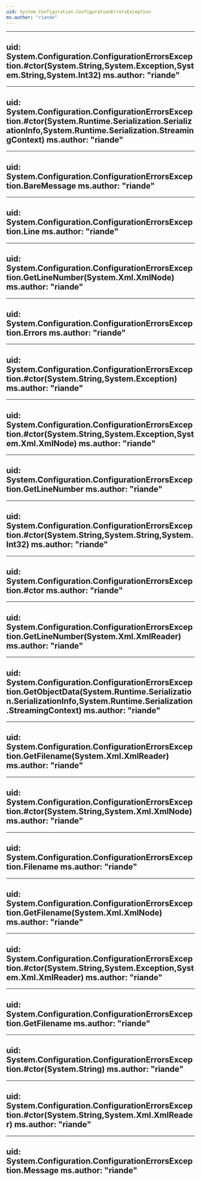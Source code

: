 ```yaml
---
uid: System.Configuration.ConfigurationErrorsException
ms.author: "riande"
---
```


---
uid: System.Configuration.ConfigurationErrorsException.#ctor(System.String,System.Exception,System.String,System.Int32)
ms.author: "riande"
---

---
uid: System.Configuration.ConfigurationErrorsException.#ctor(System.Runtime.Serialization.SerializationInfo,System.Runtime.Serialization.StreamingContext)
ms.author: "riande"
---

---
uid: System.Configuration.ConfigurationErrorsException.BareMessage
ms.author: "riande"
---

---
uid: System.Configuration.ConfigurationErrorsException.Line
ms.author: "riande"
---

---
uid: System.Configuration.ConfigurationErrorsException.GetLineNumber(System.Xml.XmlNode)
ms.author: "riande"
---

---
uid: System.Configuration.ConfigurationErrorsException.Errors
ms.author: "riande"
---

---
uid: System.Configuration.ConfigurationErrorsException.#ctor(System.String,System.Exception)
ms.author: "riande"
---

---
uid: System.Configuration.ConfigurationErrorsException.#ctor(System.String,System.Exception,System.Xml.XmlNode)
ms.author: "riande"
---

---
uid: System.Configuration.ConfigurationErrorsException.GetLineNumber
ms.author: "riande"
---

---
uid: System.Configuration.ConfigurationErrorsException.#ctor(System.String,System.String,System.Int32)
ms.author: "riande"
---

---
uid: System.Configuration.ConfigurationErrorsException.#ctor
ms.author: "riande"
---

---
uid: System.Configuration.ConfigurationErrorsException.GetLineNumber(System.Xml.XmlReader)
ms.author: "riande"
---

---
uid: System.Configuration.ConfigurationErrorsException.GetObjectData(System.Runtime.Serialization.SerializationInfo,System.Runtime.Serialization.StreamingContext)
ms.author: "riande"
---

---
uid: System.Configuration.ConfigurationErrorsException.GetFilename(System.Xml.XmlReader)
ms.author: "riande"
---

---
uid: System.Configuration.ConfigurationErrorsException.#ctor(System.String,System.Xml.XmlNode)
ms.author: "riande"
---

---
uid: System.Configuration.ConfigurationErrorsException.Filename
ms.author: "riande"
---

---
uid: System.Configuration.ConfigurationErrorsException.GetFilename(System.Xml.XmlNode)
ms.author: "riande"
---

---
uid: System.Configuration.ConfigurationErrorsException.#ctor(System.String,System.Exception,System.Xml.XmlReader)
ms.author: "riande"
---

---
uid: System.Configuration.ConfigurationErrorsException.GetFilename
ms.author: "riande"
---

---
uid: System.Configuration.ConfigurationErrorsException.#ctor(System.String)
ms.author: "riande"
---

---
uid: System.Configuration.ConfigurationErrorsException.#ctor(System.String,System.Xml.XmlReader)
ms.author: "riande"
---

---
uid: System.Configuration.ConfigurationErrorsException.Message
ms.author: "riande"
---
